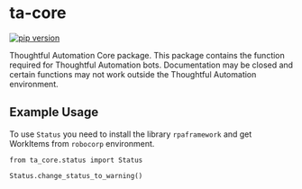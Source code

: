 # ta-core
[![pip version](https://img.shields.io/pypi/v/ta-core.svg)](https://pypi.python.org/pypi/ta-core)

Thoughtful Automation Core package. This package contains the function required for Thoughtful Automation bots. Documentation may be closed and certain functions may not work outside the Thoughtful Automation environment.

Example Usage
-------------
To use `Status` you need to install the library `rpaframework` and get WorkItems from `robocorp` environment.

    from ta_core.status import Status

    Status.change_status_to_warning()
